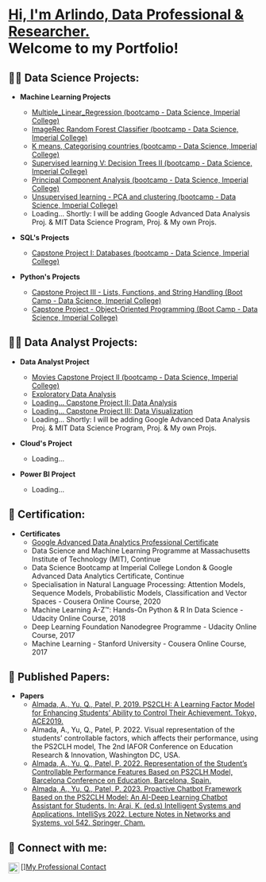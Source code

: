 
<h1><a href="https://linkedin.com/in/arlindo-almada-67986427">Hi, I'm Arlindo, Data Professional & Researcher.<br/> </a> Welcome to my Portfolio! </h1>

<h2>👨‍💻 Data Science Projects:</h2>

- <b>Machine Learning Projects</b>
  - [Multiple_Linear_Regression (bootcamp - Data Science, Imperial College)](https://github.com/ArlindoDDRAlmada/Multiple_Linear_Regression1)
  - [ImageRec Random Forest Classifier (bootcamp - Data Science, Imperial College)](https://github.com/ArlindoDDRAlmada/ImageRec_Random_Forest_Classifier1)
  - [K means, Categorising countries (bootcamp - Data Science, Imperial College)](https://github.com/ArlindoDDRAlmada/Kmeans1/tree/main)
  - [Supervised learning V: Decision Trees II (bootcamp - Data Science, Imperial College)](https://github.com/ArlindoDDRAlmada/Decision_Trees1/tree/main)
  - [Principal Component Analysis (bootcamp - Data Science, Imperial College)](https://github.com/ArlindoDDRAlmada/Principal_Component_Analysis1/tree/main)
  - [Unsupervised learning - PCA and clustering (bootcamp - Data Science, Imperial College)](https://github.com/ArlindoDDRAlmada/PCA_and_clustering/tree/main)
  - Loading... Shortly: I will be adding Google Advanced Data Analysis Proj. & MIT Data Science Program, Proj. & My own Projs.

 
- <b>SQL's Projects</b>
  - [Capstone Project I: Databases (bootcamp - Data Science, Imperial College)](https://github.com/ArlindoDDRAlmada/SQL_Proj)

- <b>Python's Projects</b>
  - [Capstone Project III - Lists, Functions, and String Handling (Boot Camp - Data Science, Imperial College)](https://github.com/ArlindoDDRAlmada/Python_Projs/tree/main)
  - [Capstone Project - Object-Oriented Programming (Boot Camp - Data Science, Imperial College)](https://github.com/ArlindoDDRAlmada/Python_Projs/tree/main)
  

<h2>👨‍💻 Data Analyst Projects:</h2>

- <b>Data Analyst Project</b>
  - [Movies Capstone Project II (bootcamp - Data Science, Imperial College)](https://github.com/ArlindoDDRAlmada/DataAnalysis/tree/main)
  - [Exploratory Data Analysis](https://github.com/ArlindoDDRAlmada/Exploratory_Data_Analysis1)
  - [Loading... Capstone Project II: Data Analysis](https://github.com/ArlindoDDRAlmada/DataAnalysis/tree/main)
  - [Loading... Capstone Project III: Data Visualization](https://github.com/ArlindoDDRAlmada/DataAnalysis/tree/main)
  - Loading... Shortly: I will be adding Google Advanced Data Analysis Proj. & MIT Data Science Program, Proj. & My own Projs.

- <b>Cloud's Project</b>
  - Loading...

- <b>Power BI Project</b>
  - Loading...


<h2>📜 Certification:</h2>

- <b>Certificates</b>
  - [Google Advanced Data Analytics Professional Certificate](https://coursera.org/verify/professional-cert/TJWTHV3PT9YF)
  - Data Science and Machine Learning Programme at Massachusetts Institute of Technology (MIT), Continue
  - Data Science Bootcamp at Imperial College London & Google Advanced Data Analytics Certificate, Continue
  - Specialisation in Natural Language Processing: Attention Models, Sequence Models, Probabilistic Models, Classification and Vector Spaces - Cousera Online Course, 2020
  - Machine Learning A-Z™: Hands-On Python & R In Data Science - Udacity Online Course, 2018
  - Deep Learning Foundation Nanodegree Programme - Udacity Online Course, 2017
  - Machine Learning - Stanford University - Cousera Online Course, 2017



<h2>📝 Published Papers:</h2>

- <b>Papers</b>
  - [Almada, A., Yu, Q., Patel, P. 2019. PS2CLH: A Learning Factor Model for Enhancing Students’ Ability to Control Their Achievement. Tokyo, ACE2019.](https://repository.londonmet.ac.uk/5520/1/53635.pdf)
  - Almada, A., Yu, Q., Patel, P. 2022. Visual representation of the students’ controllable factors, which affects their performance, using the PS2CLH model, The 2nd IAFOR Conference on Education Research & Innovation, Washington DC, USA.
  - [Almada, A., Yu, Q., Patel, P. 2022. Representation of the Student’s Controllable Performance Features Based on PS2CLH Model, Barcelona Conference on Education, Barcelona, Spain.](https://papers.iafor.org/submission65381/)
  - [Almada, A., Yu, Q., Patel, P. 2023. Proactive Chatbot Framework Based on the PS2CLH Model: An AI-Deep Learning Chatbot Assistant for Students. In: Arai, K. (ed.s) Intelligent Systems and Applications. IntelliSys 2022. Lecture Notes in Networks and Systems, vol 542. Springer, Cham.](https://doi.org/10.1007/978-3-031-16072-1_54)
 



<h2> 🤳 Connect with me:</h2>

[<img align="left" alt="JoshMadakor | LinkedIn" width="22px" src="https://cdn.jsdelivr.net/npm/simple-icons@v3/icons/linkedin.svg" />][My Professional Contact](https://linkedin.com/in/arlindo-almada-67986427)

